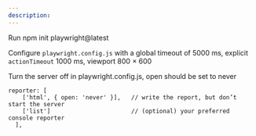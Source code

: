 ```yaml
---
description: 
---
```


Run npm init playwright@latest

Configure `playwright.config.js` with a global timeout of 5000 ms, explicit `actionTimeout` 1000 ms, viewport 800 × 600

Turn the server off in playwright.config.js, open should be set to never

```
reporter: [
    ['html', { open: 'never' }],   // write the report, but don’t start the server
    ['list']                       // (optional) your preferred console reporter
  ],
```